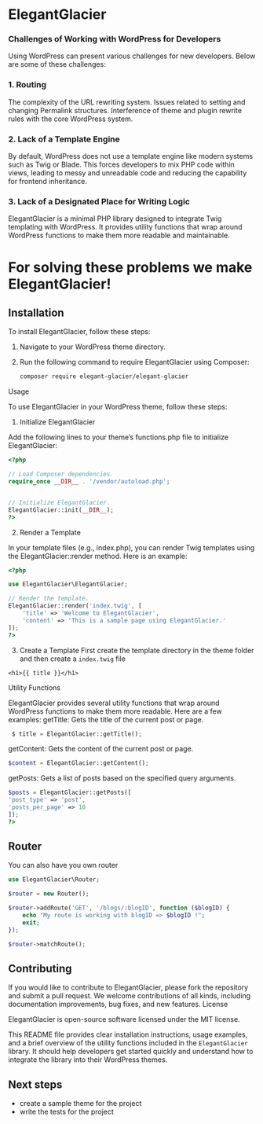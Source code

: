 # ElegantGlacier
### Challenges of Working with WordPress for Developers

Using WordPress can present various challenges for new developers. Below are some of these challenges:
### 1. Routing
   The complexity of the URL rewriting system.
   Issues related to setting and changing Permalink structures.
   Interference of theme and plugin rewrite rules with the core WordPress system.
### 2. Lack of a Template Engine
   By default, WordPress does not use a template engine like modern systems such as Twig or Blade. This forces developers to mix PHP code within views, leading to messy and unreadable code and reducing the capability for frontend inheritance.
### 3. Lack of a Designated Place for Writing Logic
   ElegantGlacier is a minimal PHP library designed to integrate Twig templating with WordPress. It provides utility functions that wrap around WordPress functions to make them more readable and maintainable.

# For solving these problems we make ElegantGlacier!
## Installation

To install ElegantGlacier, follow these steps:

1. Navigate to your WordPress theme directory.
2. Run the following command to require ElegantGlacier using Composer:

   ```sh
   composer require elegant-glacier/elegant-glacier
   ```

Usage

To use ElegantGlacier in your WordPress theme, follow these steps:
1. Initialize ElegantGlacier

Add the following lines to your theme’s functions.php file to initialize ElegantGlacier:

```php
<?php

// Load Composer dependencies.
require_once __DIR__ . '/vendor/autoload.php';


// Initialize ElegantGlacier.
ElegantGlacier::init(__DIR__);
?>
```

2. Render a Template

In your template files (e.g., index.php), you can render Twig templates using the ElegantGlacier::render method. Here is an example:

```php
<?php

use ElegantGlacier\ElegantGlacier;

// Render the template.
ElegantGlacier::render('index.twig', [
    'title' => 'Welcome to ElegantGlacier',
    'content' => 'This is a sample page using ElegantGlacier.'
]);
?>
```

3. Create a Template
First create the template directory in the theme folder and then create a `index.twig` file
```
<h1>{{ title }}</h1>
```

Utility Functions

ElegantGlacier provides several utility functions that wrap around WordPress functions to make them more readable. Here are a few examples:
getTitle: Gets the title of the current post or page.
```php
 $ title = ElegantGlacier::getTitle();
```
getContent: Gets the content of the current post or page.
```php
$content = ElegantGlacier::getContent();
```
getPosts: Gets a list of posts based on the specified query arguments.
```php
$posts = ElegantGlacier::getPosts([
'post_type' => 'post',
'posts_per_page' => 10
]);
?>
```
## Router
You can also have you own router
```php
use ElegantGlacier\Router;

$router = new Router();

$router->addRoute('GET', '/blogs/:blogID', function ($blogID) {
    echo "My route is working with blogID => $blogID !";
    exit;
});

$router->matchRoute();
```


## Contributing
If you would like to contribute to ElegantGlacier, please fork the repository and submit a pull request. We welcome contributions of all kinds, including documentation improvements, bug fixes, and new features.
License

ElegantGlacier is open-source software licensed under the MIT license.

This README file provides clear installation instructions, usage examples, and a brief overview of the utility functions included in the `ElegantGlacier` library. It should help developers get started quickly and understand how to integrate the library into their WordPress themes.

## Next steps
- create a sample theme for the project
- write the tests for the project
